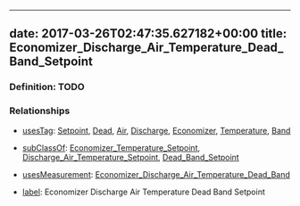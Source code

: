 
---
date: 2017-03-26T02:47:35.627182+00:00
title: Economizer_Discharge_Air_Temperature_Dead_Band_Setpoint
---
### Definition: TODO

### Relationships

* [usesTag](https://brickschema.org/schema/1.0/BrickFrame#usesTag): [Setpoint](https://brickschema.org/schema/1.0/BrickTag#Setpoint), [Dead](https://brickschema.org/schema/1.0/BrickTag#Dead), [Air](https://brickschema.org/schema/1.0/BrickTag#Air), [Discharge](https://brickschema.org/schema/1.0/BrickTag#Discharge), [Economizer](https://brickschema.org/schema/1.0/BrickTag#Economizer), [Temperature](https://brickschema.org/schema/1.0/BrickTag#Temperature), [Band](https://brickschema.org/schema/1.0/BrickTag#Band)

* [subClassOf](http://www.w3.org/2000/01/rdf-schema#subClassOf): [Economizer_Temperature_Setpoint](https://brickschema.org/schema/1.0/Brick#Economizer_Temperature_Setpoint), [Discharge_Air_Temperature_Setpoint](https://brickschema.org/schema/1.0/Brick#Discharge_Air_Temperature_Setpoint), [Dead_Band_Setpoint](https://brickschema.org/schema/1.0/Brick#Dead_Band_Setpoint)

* [usesMeasurement](https://brickschema.org/schema/1.0/BrickFrame#usesMeasurement): [Economizer_Discharge_Air_Temperature_Dead_Band](https://brickschema.org/schema/1.0/Brick#Economizer_Discharge_Air_Temperature_Dead_Band)

* [label](http://www.w3.org/2000/01/rdf-schema#label): Economizer Discharge Air Temperature Dead Band Setpoint

